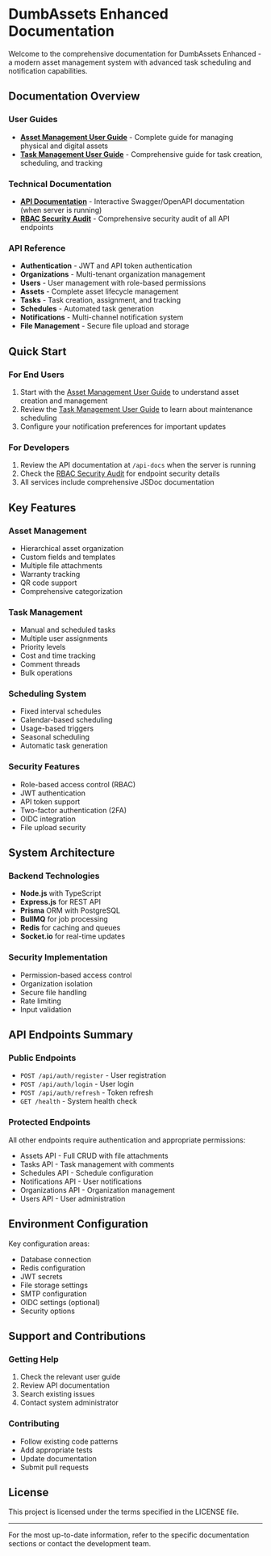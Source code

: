 # DumbAssets Enhanced Documentation

Welcome to the comprehensive documentation for DumbAssets Enhanced - a modern asset management system with advanced task scheduling and notification capabilities.

## Documentation Overview

### User Guides
- **[Asset Management User Guide](./USER_GUIDE_ASSETS.md)** - Complete guide for managing physical and digital assets
- **[Task Management User Guide](./USER_GUIDE_TASKS.md)** - Comprehensive guide for task creation, scheduling, and tracking

### Technical Documentation
- **[API Documentation](http://localhost:3001/api-docs)** - Interactive Swagger/OpenAPI documentation (when server is running)
- **[RBAC Security Audit](../RBAC_AUDIT_REPORT.md)** - Comprehensive security audit of all API endpoints

### API Reference
- **Authentication** - JWT and API token authentication
- **Organizations** - Multi-tenant organization management
- **Users** - User management with role-based permissions
- **Assets** - Complete asset lifecycle management
- **Tasks** - Task creation, assignment, and tracking
- **Schedules** - Automated task generation
- **Notifications** - Multi-channel notification system
- **File Management** - Secure file upload and storage

## Quick Start

### For End Users
1. Start with the [Asset Management User Guide](./USER_GUIDE_ASSETS.md) to understand asset creation and management
2. Review the [Task Management User Guide](./USER_GUIDE_TASKS.md) to learn about maintenance scheduling
3. Configure your notification preferences for important updates

### For Developers
1. Review the API documentation at `/api-docs` when the server is running
2. Check the [RBAC Security Audit](../RBAC_AUDIT_REPORT.md) for endpoint security details
3. All services include comprehensive JSDoc documentation

## Key Features

### Asset Management
- Hierarchical asset organization
- Custom fields and templates
- Multiple file attachments
- Warranty tracking
- QR code support
- Comprehensive categorization

### Task Management
- Manual and scheduled tasks
- Multiple user assignments
- Priority levels
- Cost and time tracking
- Comment threads
- Bulk operations

### Scheduling System
- Fixed interval schedules
- Calendar-based scheduling
- Usage-based triggers
- Seasonal scheduling
- Automatic task generation

### Security Features
- Role-based access control (RBAC)
- JWT authentication
- API token support
- Two-factor authentication (2FA)
- OIDC integration
- File upload security

## System Architecture

### Backend Technologies
- **Node.js** with TypeScript
- **Express.js** for REST API
- **Prisma** ORM with PostgreSQL
- **BullMQ** for job processing
- **Redis** for caching and queues
- **Socket.io** for real-time updates

### Security Implementation
- Permission-based access control
- Organization isolation
- Secure file handling
- Rate limiting
- Input validation

## API Endpoints Summary

### Public Endpoints
- `POST /api/auth/register` - User registration
- `POST /api/auth/login` - User login
- `POST /api/auth/refresh` - Token refresh
- `GET /health` - System health check

### Protected Endpoints
All other endpoints require authentication and appropriate permissions:
- Assets API - Full CRUD with file attachments
- Tasks API - Task management with comments
- Schedules API - Schedule configuration
- Notifications API - User notifications
- Organizations API - Organization management
- Users API - User administration

## Environment Configuration

Key configuration areas:
- Database connection
- Redis configuration  
- JWT secrets
- File storage settings
- SMTP configuration
- OIDC settings (optional)
- Security options

## Support and Contributions

### Getting Help
1. Check the relevant user guide
2. Review API documentation
3. Search existing issues
4. Contact system administrator

### Contributing
- Follow existing code patterns
- Add appropriate tests
- Update documentation
- Submit pull requests

## License

This project is licensed under the terms specified in the LICENSE file.

---

For the most up-to-date information, refer to the specific documentation sections or contact the development team.